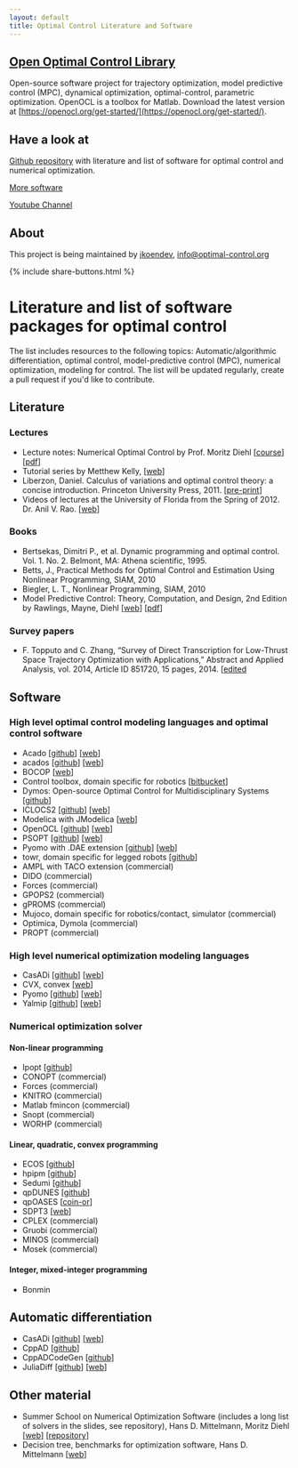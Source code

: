 ```yaml
---
layout: default
title: Optimal Control Literature and Software
---
```


## [Open Optimal Control Library](https://openocl.org)

Open-source software project for trajectory optimization, model predictive control (MPC), dynamical optimization, optimal-control, parametric optimization. OpenOCL is a toolbox for Matlab. Download the latest version at [https://openocl.org/get-started/](https://openocl.org/get-started/).

## Have a look at

[Github repository](https://github.com/jkoendev/optimal-control-literature-software) with literature and list of software for optimal control and numerical optimization.

[More software](software.md)

[Youtube Channel](https://www.youtube.com/channel/UCgNdBN13iAQLzZxYm8PiyfA)


## About

This project is being maintained by [jkoendev](https://github.com/jkoendev), info@optimal-control.org

{% include share-buttons.html %}

# Literature and list of software packages for optimal control 

The list includes resources to the following topics: Automatic/algorithmic differentiation, optimal control, model-predictive control (MPC), numerical optimization, modeling for control.  The list will be updated regularly, create a pull request if you'd like to contribute.

## Literature

### Lectures

* Lecture notes: Numerical Optimal Control by Prof. Moritz Diehl [[course](https://www.syscop.de/teaching/ss2017/numerical-optimal-control)] [[pdf](https://www.syscop.de/files/2017ss/NOC/script/book-NOCSE.pdf)]
* Tutorial series by Metthew Kelly, [[web](http://www.matthewpeterkelly.com/tutorials/index.html)]
* Liberzon, Daniel. Calculus of variations and optimal control theory: a concise introduction. Princeton University Press, 2011. [[pre-print](http://liberzon.csl.illinois.edu/teaching/cvoc.pdf)]
* Videos of lectures at the University of Florida from the Spring of 2012. Dr. Anil V. Rao. [[web](http://www.anilvrao.com/Optimal-Control-Videos.html)]

### Books

* Bertsekas, Dimitri P., et al. Dynamic programming and optimal control. Vol. 1. No. 2. Belmont, MA: Athena scientific, 1995.
* Betts, J., Practical Methods for Optimal Control and Estimation Using Nonlinear Programming, SIAM, 2010
* Biegler, L. T., Nonlinear Programming, SIAM, 2010
* Model Predictive Control: Theory, Computation, and Design, 2nd Edition by Rawlings, Mayne, Diehl [[web](https://sites.engineering.ucsb.edu/~jbraw/mpc/)] [[pdf](https://sites.engineering.ucsb.edu/~jbraw/mpc/MPC-book-2nd-edition-2nd-printing.pdf)]

### Survey papers

* F. Topputo and C. Zhang, “Survey of Direct Transcription for Low-Thrust Space Trajectory Optimization with Applications,” Abstract and Applied Analysis, vol. 2014, Article ID 851720, 15 pages, 2014. [[edited](https://www.hindawi.com/journals/aaa/2014/851720/)


## Software 

### High level optimal control modeling languages and optimal control software

- Acado [[github](https://github.com/acado/acado)] [[web](http://acado.github.io/)]
- acados [[github](https://github.com/acados/acados)] [[web](http://acados.org/)]
- BOCOP [[web](https://www.bocop.org/)]
- Control toolbox, domain specific for robotics [[bitbucket](https://bitbucket.org/adrlab/ct/wiki/Home)]
- Dymos: Open-source Optimal Control for Multidisciplinary Systems [[github](https://github.com/OpenMDAO/dymos)]
- ICLOCS2 [[github](https://github.com/ImperialCollegeLondon/ICLOCS/)] [[web](http://www.ee.ic.ac.uk/ICLOCS/)] 
- Modelica with JModelica [[web](https://jmodelica.org/)] 
- OpenOCL [[github](https://github.com/OpenOCL/OpenOCL)] [[web](https://openocl.org/)] 
- PSOPT [[github](https://github.com/PSOPT/psopt)] [[web](http://www.psopt.org/)]
- Pyomo with .DAE extension [[github](https://github.com/Pyomo/pyomo)] [[web](http://www.pyomo.org/)] 
- towr, domain specific for legged robots [[github](https://github.com/ethz-adrl/towr)]
- AMPL with TACO extension (commercial)
- DIDO (commercial)
- Forces (commercial)
- GPOPS2 (commercial)
- gPROMS (commercial)
- Mujoco, domain specific for robotics/contact, simulator (commercial)
- Optimica, Dymola (commercial)
- PROPT (commercial)

### High level numerical optimization modeling languages

- CasADi [[github](https://github.com/casadi/casadi)] [[web](https://web.casadi.org/)]
- CVX, convex [[web](http://cvxr.com/cvx/)]
- Pyomo [[github](https://github.com/Pyomo/pyomo)] [[web](http://www.pyomo.org/)] 
- Yalmip [[github](https://github.com/yalmip/YALMIP)] [[web](https://yalmip.github.io/)] 

### Numerical optimization solver 

#### Non-linear programming

- Ipopt [[github](https://github.com/coin-or/Ipopt)]
- CONOPT (commercial)
- Forces (commercial)
- KNITRO (commercial)
- Matlab fmincon (commercial)
- Snopt (commercial)
- WORHP (commercial)


#### Linear, quadratic, convex programming

- ECOS [[github](https://github.com/embotech/ecos)]
- hpipm [[github](https://github.com/giaf/hpipm)]
- Sedumi [[github](https://github.com/sqlp/sedumi)]
- qpDUNES [[github](https://github.com/jfrasch/qpDUNES)]
- qpOASES [[coin-or](https://projects.coin-or.org/qpOASES)]
- SDPT3 [[web](http://www.math.nus.edu.sg/~mattohkc/sdpt3.html)]
- CPLEX (commercial)
- Gruobi (commercial)
- MINOS (commercial)
- Mosek (commercial)

#### Integer, mixed-integer programming

- Bonmin

## Automatic differentiation

- CasADi [[github](https://github.com/casadi/casadi)] [[web](https://web.casadi.org/)]
- CppAD [[github](https://github.com/coin-or/CppAD)]
- CppADCodeGen [[github](https://github.com/joaoleal/CppADCodeGen)]
- JuliaDiff [[github](https://github.com/JuliaDiff/)] [[web](http://www.juliadiff.org/)]

## Other material

- Summer School on Numerical Optimization Software (includes a long list of solvers in the slides, see repository), Hans D. Mittelmann, Moritz Diehl [[web](https://www.syscop.de/teaching/2016/summer-school-on-numerical-optimization-software)] [[repository](https://gitlab.syscop.de/teaching/NOS_public)]
- Decision tree, benchmarks for optimization software, Hans D. Mittelmann [[web](http://plato.asu.edu/)]

